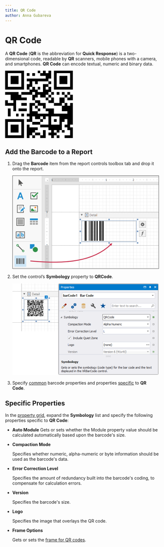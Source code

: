 ```yaml
---
title: QR Code
author: Anna Gubareva
---
```

# QR Code

A **QR Code** (**QR** is the abbreviation for **Quick Response**) is a two-dimensional code, readable by **QR** scanners, mobile phones with a camera, and smartphones. **QR Code** can encode textual, numeric and binary data.

![](../../../../../images/eurd-win-bar-code-qr-code.png)

## Add the Barcode to a Report

1. Drag the **Barcode** item from the report controls toolbox tab and drop it onto the report. 

    ![](../../../../../images/drag-and-drop-barcode.png)

2. Set the control’s **Symbology** property to **QRCode**. 

    ![](../../../../../images/qrcode-in-designer.png)

3. Specify [common](add-bar-codes-to-a-report.md) barcode properties and properties [specific](#specific-properties) to **QR Code**.

## Specific Properties

In the [property grid](../../report-designer-tools/ui-panels/property-grid-tabbed-view.md), expand the **Symbology** list and specify the following properties specific to **QR Code**:

* **Auto Module**
    Gets or sets whether the Module property value should be calculated automatically based upon the barcode's size.

* **Compaction Mode**

    Specifies whether numeric, alpha-numeric or byte information should be used as the barcode's data.
	
* **Error Correction Level**

    Specifies the amount of redundancy built into the barcode's coding, to compensate for calculation errors.

* **Version**

    Specifies the barcode's size.
	
* **Logo**

    Specifies the image that overlays the QR code.

* **Frame Options**

    Gets or sets the [frame for QR codes](add-bar-codes-to-a-report.md#frames-for-qr-codes).    
